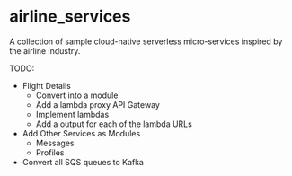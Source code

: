 # airline_services

A collection of sample cloud-native serverless micro-services inspired by the airline industry.


TODO:
- Flight Details
  - Convert into a module
  - Add a lambda proxy API Gateway
  - Implement lambdas
  - Add a output for each of the lambda URLs
- Add Other Services as Modules
  - Messages
  - Profiles
- Convert all SQS queues to Kafka
